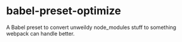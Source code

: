 # babel-preset-optimize

A Babel preset to convert unweildy node_modules stuff to something webpack can handle better.
